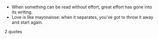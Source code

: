  - When something can be read without effort, great effort has gone into its writing.
 - Love is like mayonaisse: when it separates, you’ve got to throw it away and start again.

2 quotes